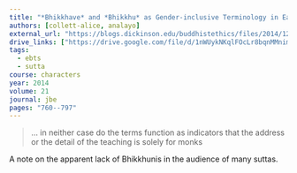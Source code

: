 ```yaml
---
title: "*Bhikkhave* and *Bhikkhu* as Gender-inclusive Terminology in Early Buddhist Texts"
authors: [collett-alice, analayo]
external_url: "https://blogs.dickinson.edu/buddhistethics/files/2014/12/Anaalayo-Bhikkhave-final-5Dec14.pdf"
drive_links: ["https://drive.google.com/file/d/1nWUykNKqlFOcLr8bqnMMnimpHsUor-fG/view?usp=drivesdk"]
tags:
  - ebts
  - sutta
course: characters
year: 2014
volume: 21
journal: jbe
pages: "760--797"
---
```


> … in neither case do the terms function as indicators that the address or the detail of the teaching is solely for monks

A note on the apparent lack of Bhikkhunis in the audience of many suttas.
